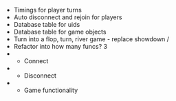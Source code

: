 - Timings for player turns
- Auto disconnect and rejoin for players
- Database table for uids 
- Database table for game objects
- Turn into a flop, turn, river game - replace showdown /
- Refactor into how many funcs? 3
- - Connect
- - Disconnect
- - Game functionality